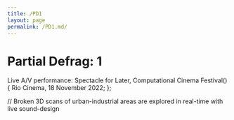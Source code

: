 ```yaml
---
title: /PD1
layout: page
permalink: /PD1.md/
---
```


# Partial Defrag: 1
Live A/V performance: Spectacle for Later, Computational Cinema Festival() {
Rio Cinema, 18 November 2022;
};

// Broken 3D scans of urban-industrial areas are explored in real-time with live sound-design
